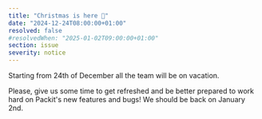 ```yaml
---
title: "Christmas is here 🎄"
date: "2024-12-24T08:00:00+01:00"
resolved: false
#resolvedWhen: "2025-01-02T09:00:00+01:00"
section: issue
severity: notice
---
```


Starting from 24th of December all the team will be on vacation.

Please, give us some time to get refreshed and be better prepared to work hard on Packit's new features and bugs! We should be back on January 2nd.

<!---
Have a wonderful year 2025 everyone! We're back.
--->
